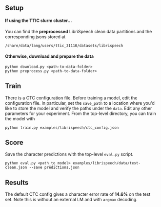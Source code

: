 ## Setup

#### If using the TTIC slurm cluster...
You can find the **preprocessed** LibriSpeech clean data partitions and the corresponding jsons stored at 
```
/share/data/lang/users/ttic_31110/datasets/librispeech
```

#### Otherwise, download and prepare the data

```
python download.py <path-to-data-folder>
python preprocess.py <path-to-data-folder>
```

## Train 

There is a CTC configuration file. Before
training a model, edit the configuration file. In particular, set the
`save_path` to a location where you'd like to store the model and verify the paths under the `data`. Edit any other
parameters for your experiment. From the top-level directory, you can train the
model with

``` 
python train.py examples/librispeech/ctc_config.json
```

## Score

Save the character predictions with the top-level `eval.py` script.

```
python eval.py <path_to_model> examples/librispeech/data/test-clean.json --save predictions.json
```

## Results

The default CTC config gives a character error rate of **14.6%** on the test set.
Note this is without an external LM and with `argmax` decoding. 
